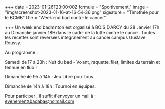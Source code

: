 +++
date = 2023-01-26T23:00:00Z
formule = "Sportivement,"
image = "img/screenshot-2023-01-16-at-16-54-36.png"
signature = "Timothée pour le BCMB"
title = "Week end bad contre le cancer"

+++
Un week end badminton est organisé à BOIS D'ARCY du 28 Janvier 17h au Dimanche janvier 18H dans le cadre de la lutte contre le cancer. Toutes les recettes sont reversées intégralement au cancer campus Gustave Roussy.  
  
Au programme :  
  
Samedi de 17 à 23h : Nuit du bad - Volant, raquette, filet, limites du terrain et tennue en fluo !

Dimanche de 9h à 14h : Jeu Libre pour tous.

Dimanche de 14h à 18h : Tournoi en équipes.

Pour participer , il suffit d'envoyer un mail à : evenementsbadaba@hotmail.com 